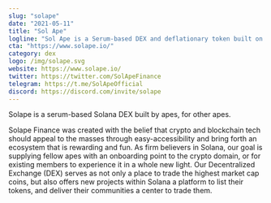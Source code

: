 ```yaml
---
slug: "solape"
date: "2021-05-11"
title: "Sol Ape"
logline: "Sol Ape is a Serum-based DEX and deflationary token built on Solana."
cta: "https://www.solape.io/"
category: dex
logo: /img/solape.svg
website: https://www.solape.io/
twitter: https://twitter.com/SolApeFinance
telegram: https://t.me/SolApeOfficial
discord: https://discord.com/invite/solape
---
```


Solape is a serum-based Solana DEX built by apes, for other apes.

Solape Finance was created with the belief that crypto and blockchain tech should appeal to the masses through easy-accessibility and bring forth an ecosystem that is rewarding and fun. As firm believers in Solana, our goal is supplying fellow apes with an onboarding point to the crypto domain, or for existing members to experience it in a whole new light. Our Decentralized Exchange (DEX) serves as not only a place to trade the highest market cap coins, but also offers new projects within Solana a platform to list their tokens, and deliver their communities a center to trade them.
